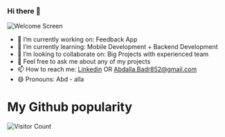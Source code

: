 ### Hi there 👋

![Welcome Screen](https://camo.githubusercontent.com/e124e655892a927dd8b4c2697f9b20b53c3f38b462bc4669c135fe1abea0e375/68747470733a2f2f6d656469612e67697068792e636f6d2f6d656469612f634e6649716a704359317a7166614c6d64382f67697068792e676966)

- 🔭 I’m currently working on: Feedback App
- 🌱 I’m currently learning: Mobile Development + Backend Development
- 👯 I’m looking to collaborate on: Big Projects with experienced team
- 💬 Feel free to ask me about any of my projects
- 📫 How to reach me: [Linkedin](https://www.linkedin.com/in/abdalla-badreldin/) OR Abdalla.Badr852@gmail.com
- 😄 Pronouns: Abd - alla

  


 
# My Github popularity 
![Visitor Count](https://profile-counter.glitch.me/AbdallaBadreldin/count.svg)

